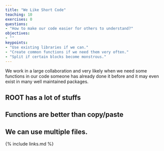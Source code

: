 ```yaml
---
title: "We Like Short Code"
teaching: 10
exercises: 0
questions:
- "How to make our code easier for others to understand?"
objectives:
- ""
keypoints:
- "Use existing libraries if we can."
- "Create common functions if we need them very often."
- "Split if certain blocks become monstrous."
---
```


We work in a large collaboration and very likely when we need some functions in our code someone has already done it before and it may even exist in many well maintained packages. 

## ROOT has a lot of stuffs

## Functions are better than copy/paste 

## We can use multiple files.

{% include links.md %}

